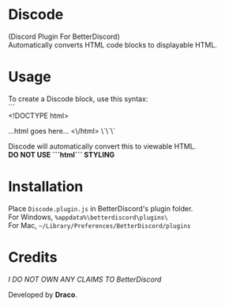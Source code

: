# Discode
(Discord Plugin For BetterDiscord)  
Automatically converts HTML code blocks to displayable HTML.  
  
# Usage
To create a Discode block, use this syntax:  
\`\`\`  
<\!DOCTYPE html>  
<html>
...html goes here...
<\/html>  
\`\`\`  
  
Discode will automatically convert this to viewable HTML.  
**DO NOT USE \`\`\`html\`\`\` STYLING**  

# Installation
Place `Discode.plugin.js` in BetterDiscord's plugin folder.  
For Windows, `%appdata%\betterdiscord\plugins\`  
For Mac, `~/Library/Preferences/BetterDiscord/plugins`  
  
# Credits
*I DO NOT OWN ANY CLAIMS TO BetterDiscord*

Developed by **Draco**.
